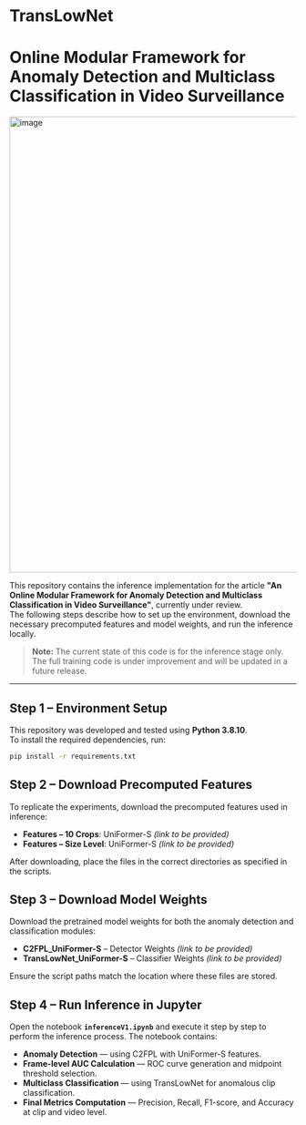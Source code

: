 # TransLowNet


# Online Modular Framework for Anomaly Detection and Multiclass Classification in Video Surveillance

<img width="1298" height="801" alt="image" src="https://github.com/user-attachments/assets/b288cf71-bb82-4659-aec4-5f33ed06e720" />

This repository contains the inference implementation for the article **"An Online Modular Framework for Anomaly Detection and Multiclass Classification in Video Surveillance"**, currently under review.  
The following steps describe how to set up the environment, download the necessary precomputed features and model weights, and run the inference locally.

> **Note:** The current state of this code is for the inference stage only. The full training code is under improvement and will be updated in a future release.

---

## Step 1 – Environment Setup

This repository was developed and tested using **Python 3.8.10**.  
To install the required dependencies, run:

```bash
pip install -r requirements.txt
```

## Step 2 – Download Precomputed Features

To replicate the experiments, download the precomputed features used in inference:

- **Features – 10 Crops**: UniFormer-S *(link to be provided)*
- **Features – Size Level**: UniFormer-S *(link to be provided)*

After downloading, place the files in the correct directories as specified in the scripts.


## Step 3 – Download Model Weights

Download the pretrained model weights for both the anomaly detection and classification modules:

- **C2FPL_UniFormer-S** – Detector Weights *(link to be provided)*
- **TransLowNet_UniFormer-S** – Classifier Weights *(link to be provided)*

Ensure the script paths match the location where these files are stored.


## Step 4 – Run Inference in Jupyter

Open the notebook **`inferenceV1.ipynb`** and execute it step by step to perform the inference process. The notebook contains:

- **Anomaly Detection** — using C2FPL with UniFormer-S features.
- **Frame-level AUC Calculation** — ROC curve generation and midpoint threshold selection.
- **Multiclass Classification** — using TransLowNet for anomalous clip classification.
- **Final Metrics Computation** — Precision, Recall, F1-score, and Accuracy at clip and video level.

